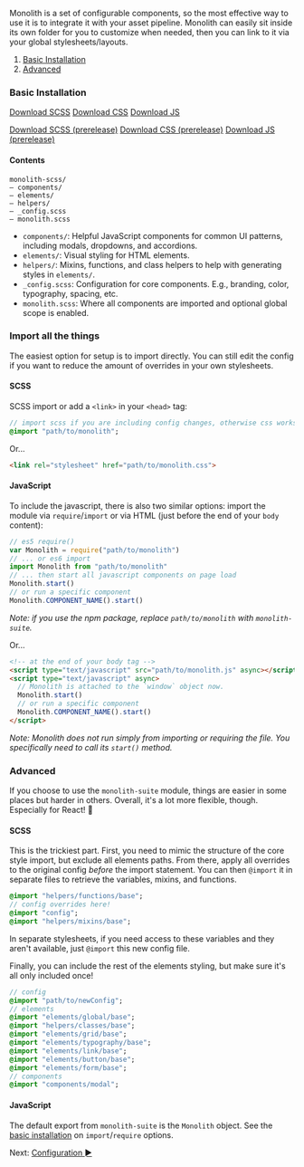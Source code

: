 Monolith is a set of configurable components, so the most effective way to use it is to integrate it with your asset pipeline. Monolith can easily sit inside its own folder for you to customize when needed, then you can link to it via your global stylesheets/layouts.

1.  [Basic Installation](#basic-installation)
2.  [Advanced](#advanced)

### Basic Installation

[Download SCSS](https://github.com/geotrev/getmonolith.io/raw/master/dist/monolith-scss.zip)
[Download CSS](https://github.com/geotrev/getmonolith.io/raw/master/dist/monolith-css.zip)
[Download JS](https://github.com/geotrev/getmonolith.io/raw/master/dist/monolith-js.zip)

[Download SCSS (prerelease)](https://github.com/geotrev/getmonolith.io/raw/develop/dist/monolith-scss.zip)
[Download CSS (prerelease)](https://github.com/geotrev/getmonolith.io/raw/develop/dist/monolith-css.zip)
[Download JS (prerelease)](https://github.com/geotrev/getmonolith.io/raw/develop/dist/monolith-js.zip)

#### Contents

```
monolith-scss/
— components/
— elements/
— helpers/
— _config.scss
— monolith.scss
```

* `components/`: Helpful JavaScript components for common UI patterns, including modals, dropdowns, and accordions.
* `elements/`: Visual styling for HTML elements.
* `helpers/`: Mixins, functions, and class helpers to help with generating styles in `elements/`.
* `_config.scss`: Configuration for core components. E.g., branding, color, typography, spacing, etc.
* `monolith.scss`: Where all components are imported and optional global scope is enabled.

### Import all the things

The easiest option for setup is to import directly. You can still edit the config if you want to reduce the amount of overrides in your own stylesheets.

#### SCSS

SCSS import or add a `<link>` in your `<head>` tag:

```sass
// import scss if you are including config changes, otherwise css works too:
@import "path/to/monolith";
```

Or...

```html
<link rel="stylesheet" href="path/to/monolith.css">
```

#### JavaScript

To include the javascript, there is also two similar options: import the module via `require`/`import` or via HTML (just before the end of your `body` content):

```js
// es5 require()
var Monolith = require("path/to/monolith")
// ... or es6 import
import Monolith from "path/to/monolith"
// ... then start all javascript components on page load
Monolith.start()
// or run a specific component
Monolith.COMPONENT_NAME().start()
```

_Note: if you use the npm package, replace `path/to/monolith` with `monolith-suite`._

Or...

```html
<!-- at the end of your body tag -->
<script type="text/javascript" src="path/to/monolith.js" async></script>
<script type="text/javascript" async>
  // Monolith is attached to the `window` object now.
  Monolith.start()
  // or run a specific component
  Monolith.COMPONENT_NAME().start()
</script>
```

_Note: Monolith does not run simply from importing or requiring the file. You specifically need to call its `start()` method._

### Advanced

If you choose to use the `monolith-suite` module, things are easier in some places but harder in others. Overall, it's a lot more flexible, though. Especially for React! 🎉

#### SCSS

This is the trickiest part. First, you need to mimic the structure of the core style import, but exclude all elements paths. From there, apply all overrides to the original config _before_ the import statement. You can then `@import` it in separate files to retrieve the variables, mixins, and functions.

```sass
@import "helpers/functions/base";
// config overrides here!
@import "config";
@import "helpers/mixins/base";
```

In separate stylesheets, if you need access to these variables and they aren't available, just `@import` this new config file.

Finally, you can include the rest of the elements styling, but make sure it's all only included once!

```sass
// config
@import "path/to/newConfig";
// elements
@import "elements/global/base";
@import "helpers/classes/base";
@import "elements/grid/base";
@import "elements/typography/base";
@import "elements/link/base";
@import "elements/button/base";
@import "elements/form/base";
// components
@import "components/modal";
```

#### JavaScript

The default export from `monolith-suite` is the `Monolith` object. See the [basic installation](#basic-installation) on `import`/`require` options.

Next: [Configuration ►](configuration)
